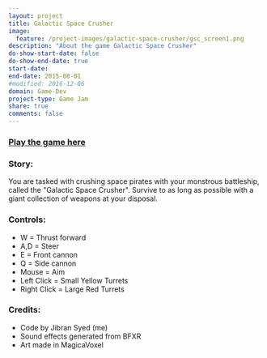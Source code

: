 ```yaml
---
layout: project
title: Galactic Space Crusher
image:
  feature: /project-images/galactic-space-crusher/gsc_screen1.png
description: "About the game Galactic Space Crusher"
do-show-start-date: false
do-show-end-date: true
start-date:
end-date: 2015-08-01
#modified: 2016-12-06
domain: Game-Dev
project-type: Game Jam
share: true
comments: false
---
```


### [Play the game here](http://ludumdare.com/compo/ludum-dare-33/?action=preview&uid=26581)

### Story:

You are tasked with crushing space pirates with your monstrous battleship, called the "Galactic Space Crusher". Survive to as long as possible with a giant collection of weapons at your disposal.

### Controls:

 - W = Thrust forward
 - A,D = Steer
 - E = Front cannon
 - Q = Side cannon
 - Mouse = Aim
 - Left Click = Small Yellow Turrets
 - Right Click = Large Red Turrets

### Credits:

 - Code by Jibran Syed (me)
 - Sound effects generated from BFXR
 - Art made in MagicaVoxel
